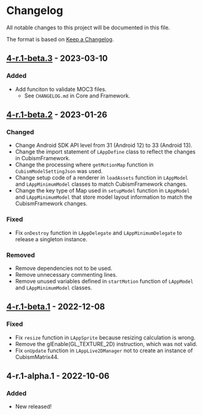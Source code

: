 # Changelog

All notable changes to this project will be documented in this file.

The format is based on [Keep a Changelog](https://keepachangelog.com/en/1.0.0/).

## [4-r.1-beta.3] - 2023-03-10

### Added

* Add funciton to validate MOC3 files.
  * See `CHANGELOG.md` in Core and Framework.

## [4-r.1-beta.2] - 2023-01-26

### Changed

* Change Android SDK API level from 31 (Android 12) to 33 (Android 13).
* Change the import statement of `LAppDefine` class to reflect the changes in CubismFramework.
* Change the processing where `getMotionMap` function in `CubismModelSettingJson` was used.
* Change setup code of a renderer in `loadAssets` function in `LAppModel` and `LAppMinimumModel` classes to match CubismFramework changes.
* Change the key type of Map used in `setupModel` function in `LAppModel` and `LAppMinimumModel` that store model layout information to match the CubismFramework changes.

### Fixed

* Fix `onDestroy` function in `LAppDelegate` and `LAppMinimumDelegate` to release a singleton instance.

### Removed

* Remove dependencies not to be used.
* Remove unnecessary commenting lines.
* Remove unused variables defined in `startMotion` function of `LAppModel` and `LAppMinimumModel` classes.

## [4-r.1-beta.1] - 2022-12-08

### Fixed

* Fix `resize` function in `LAppSprite` because resizing calculation is wrong.
* Remove the glEnable(GL_TEXTURE_2D) instruction, which was not valid.
* Fix `onUpdate` function in `LAppLive2DManager` not to create an instance of CubismMatrix44.

## 4-r.1-alpha.1 - 2022-10-06

### Added

* New released!

[4-r.1-beta.3]: https://github.com/Live2D/CubismJavaSamples/compare/4-r.1-beta.2...4-r.1-beta.3
[4-r.1-beta.2]: https://github.com/Live2D/CubismJavaSamples/compare/4-r.1-beta.1...4-r.1-beta.2
[4-r.1-beta.1]: https://github.com/Live2D/CubismJavaSamples/compare/4-r.1-alpha.1...4-r.1-beta.1
